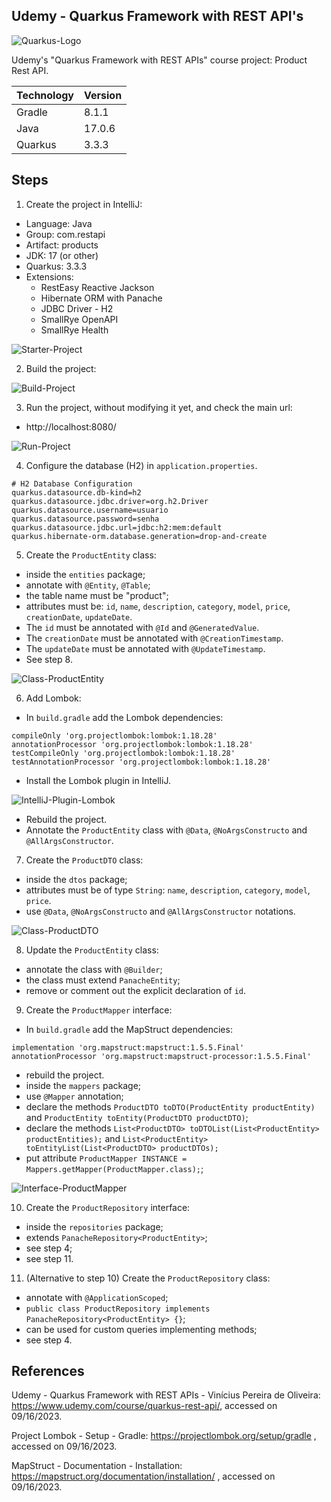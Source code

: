 ## Udemy - Quarkus Framework with REST API's
![Quarkus-Logo](/imgs/Img-0-QuarkusLogo.png)

Udemy's "Quarkus Framework with REST APIs" course project: Product Rest API.

| Technology | Version |
|------------|---------|
| Gradle     | 8.1.1   |
| Java       | 17.0.6  |
| Quarkus    | 3.3.3   |


## Steps
1. Create the project in IntelliJ:
- Language: Java
- Group: com.restapi
- Artifact: products
- JDK: 17 (or other)
- Quarkus: 3.3.3
- Extensions:
    * RestEasy Reactive Jackson
    * Hibernate ORM with Panache
    * JDBC Driver - H2
    * SmallRye OpenAPI
    * SmallRye Health

![Starter-Project](/imgs/Img-1-Starter.jpg)

2. Build the project:

![Build-Project](/imgs/Img-2-Build.jpg)

3. Run the project, without modifying it yet, and check the main url:
- http://localhost:8080/

![Run-Project](/imgs/Img-3-Run.jpg)

4. Configure the database (H2) in `application.properties`.
````
# H2 Database Configuration
quarkus.datasource.db-kind=h2
quarkus.datasource.jdbc.driver=org.h2.Driver
quarkus.datasource.username=usuario
quarkus.datasource.password=senha
quarkus.datasource.jdbc.url=jdbc:h2:mem:default
quarkus.hibernate-orm.database.generation=drop-and-create
````

5. Create the `ProductEntity` class:
- inside the `entities` package;
- annotate with `@Entity`, `@Table`;
- the table name must be "product";
- attributes must be: `id`, `name`, `description`, `category`, `model`, `price`, `creationDate`, `updateDate`.
- The `id` must be annotated with `@Id` and `@GeneratedValue`.
- The `creationDate` must be annotated with `@CreationTimestamp`.
- The `updateDate` must be annotated with `@UpdateTimestamp`.
- See step 8.

![Class-ProductEntity](/imgs/Img-4-Class-ProductEntity-b.jpg)

6. Add Lombok:
- In `build.gradle` add the Lombok dependencies:
```
compileOnly 'org.projectlombok:lombok:1.18.28'
annotationProcessor 'org.projectlombok:lombok:1.18.28'
testCompileOnly 'org.projectlombok:lombok:1.18.28'
testAnnotationProcessor 'org.projectlombok:lombok:1.18.28'
```
- Install the Lombok plugin in IntelliJ.

![IntelliJ-Plugin-Lombok](/imgs/Img-5-IntelliJ-Plugin-Lombok.jpg)

- Rebuild the project.
- Annotate the `ProductEntity` class with `@Data`, `@NoArgsConstructo` and `@AllArgsConstructor`.

7. Create the `ProductDTO` class:
- inside the `dtos` package;
- attributes must be of type `String`: `name`, `description`, `category`, `model`, `price`.
- use `@Data`, `@NoArgsConstructo` and `@AllArgsConstructor` notations.

![Class-ProductDTO](/imgs/Img-6-Class-ProductDTO-b.jpg)

8. Update the `ProductEntity` class:
- annotate the class with `@Builder`;
- the class must extend `PanacheEntity`;
- remove or comment out the explicit declaration of `id`.

9. Create the `ProductMapper` interface:
- In `build.gradle` add the MapStruct dependencies:
```
implementation 'org.mapstruct:mapstruct:1.5.5.Final'
annotationProcessor 'org.mapstruct:mapstruct-processor:1.5.5.Final'
```
- rebuild the project.
- inside the `mappers` package;
- use `@Mapper` annotation;
- declare the methods `ProductDTO toDTO(ProductEntity productEntity)` and `ProductEntity toEntity(ProductDTO productDTO)`;
- declare the methods `List<ProductDTO> toDTOList(List<ProductEntity> productEntities);` and `List<ProductEntity> toEntityList(List<ProductDTO> productDTOs);`
- put attribute `ProductMapper INSTANCE = Mappers.getMapper(ProductMapper.class);`;

![Interface-ProductMapper](/imgs/Img-7-Interface-ProductMapper.jpg)

10. Create the `ProductRepository` interface:
- inside the `repositories` package;
- extends `PanacheRepository<ProductEntity>`;
- see step 4;
- see step 11.

11. (Alternative to step 10) Create the `ProductRepository` class:
- annotate with `@ApplicationScoped`;
- `public class ProductRepository implements PanacheRepository<ProductEntity> {}`;
- can be used for custom queries implementing methods;
- see step 4.


## References
Udemy - Quarkus Framework with REST APIs - Vinícius Pereira de Oliveira:
https://www.udemy.com/course/quarkus-rest-api/, accessed on 09/16/2023.

Project Lombok - Setup - Gradle:
https://projectlombok.org/setup/gradle , accessed on 09/16/2023.

MapStruct - Documentation - Installation:
https://mapstruct.org/documentation/installation/ , accessed on 09/16/2023.